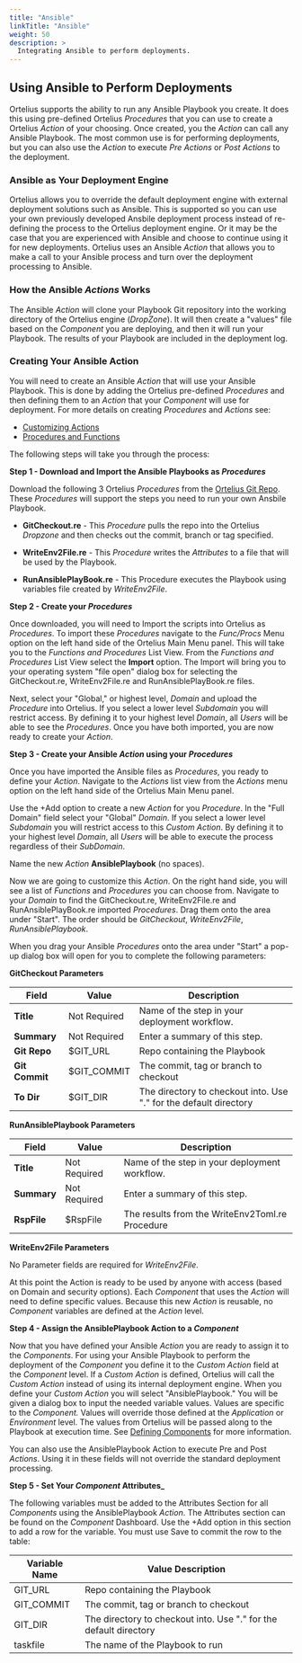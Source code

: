 ```yaml
---
title: "Ansible"
linkTitle: "Ansible"
weight: 50
description: >
  Integrating Ansible to perform deployments.
---
```


## Using Ansible to Perform Deployments

Ortelius supports the ability to run any Ansible Playbook you create.  It does this using pre-defined Ortelius _Procedures_ that you can use to create a Ortelius _Action_ of your choosing.  Once created, you the _Action_ can call any Ansible Playbook. The most common use is for performing deployments, but you can also use the _Action_ to execute _Pre Actions_ or _Post Actions_ to the deployment.

### Ansible as Your Deployment Engine

Ortelius allows you to override the default deployment engine with external deployment solutions such as Ansible. This is supported so you can use your own previously developed Ansbile deployment process instead of re-defining the process to the Ortelius deployment engine.  Or it may be the case that you are experienced with Ansible and choose to continue using it for new deployments. Ortelius uses an Ansible _Action_ that allows you to make a call to your Ansible process and turn over the deployment processing to Ansible.

### How the Ansible _Actions_ Works

The Ansible _Action_ will clone your Playbook Git repository into the working directory of the Ortelius engine (_DropZone_). It will then create a "values" file based on the _Component_ you are deploying, and then it will run your Playbook. The results of your Playbook are included in the deployment log.

### Creating Your Ansible Action

You will need to create an Ansible _Action_ that will use your Ansible Playbook. This is done by adding the Ortelius pre-defined _Procedures_ and then defining them to an _Action_ that your _Component_ will use for deployment.  For more details on creating _Procedures_ and _Actions_ see:

- [Customizing Actions](/userguide/first-steps/2-define-your-actions/)
- [Procedures and Functions](/userguide/customizations/2-define-your-functions-and-procedures/)

The following steps will take you through the process:

**Step 1 - Download and Import the Ansible Playbooks as _Procedures_**

Download the following 3 Ortelius _Procedures_ from the [Ortelius Git Repo](https://github.com/ortelius/ortelius/blob/master/procedures/). These _Procedures_ will support the steps you need to run your own Ansbile Playbook.

- **GitCheckout.re** - This _Procedure_ pulls the repo into the Ortelius _Dropzone_ and then checks out the commit, branch or tag specified.

- **WriteEnv2File.re** - This _Procedure_ writes the _Attributes_ to a file that will be used by the Playbook.

- **RunAnsiblePlayBook.re** - This Procedure executes the Playbook using variables file created by _WriteEnv2File_.

**Step 2 - Create your _Procedures_**

Once downloaded, you will need to Import the scripts into Ortelius as _Procedures_. To import these _Procedures_ navigate to the _Func/Procs_ Menu option on the left hand side of the Ortelius Main Menu panel. This will take you to the _Functions and Procedures_ List View. From the _Functions and Procedures_ List View select the **Import** option. The Import will bring you to your operating system "file open" dialog box for selecting the GitCheckout.re, WriteEnv2File.re and RunAnsiblePlayBook.re files.

Next, select your "Global," or highest level, _Domain_ and upload the _Procedure_ into Ortelius. If you select a lower level _Subdomain_ you will restrict access.  By defining it to your highest level _Domain_, all _Users_ will be able to see the _Procedures_. Once you have both imported, you are now ready to create your _Action_.

**Step 3 - Create your Ansible _Action_ using your _Procedures_**

Once you have imported the Ansible files as _Procedures_, you ready to define your _Action_. Navigate to the _Actions_ list view from the _Actions_ menu option on the left hand side of the Ortelius Main Menu panel.

Use the +Add option to create a new _Action_ for you _Procedure_. In the "Full Domain" field select your "Global" _Domain_. If you select a lower level _Subdomain_ you will restrict access to this _Custom Action_.  By defining it to your highest level _Domain_, all _Users_ will be able to execute the process regardless of their _SubDomain_.

Name the new _Action_ **AnsiblePlaybook** (no spaces).

Now we are going to customize this _Action_. On the right hand side, you will see a list of _Functions_ and _Procedures_ you can choose from.  Navigate to your _Domain_ to find the GitCheckout.re, WriteEnv2File.re and RunAnsiblePlayBook.re imported _Procedures_.  Drag them onto the area under "Start". The order should be _GitCheckout_, _WriteEnv2File_, _RunAnsiblePlaybook_.

When you drag your Ansible _Procedures_ onto the area under "Start" a pop-up dialog box will open for you to complete the following parameters:

**GitCheckout Parameters**

| **Field** | Value | Description |
| --- | --- | --- |
| **Title** | Not Required | Name of the step in your deployment workflow.  |
| **Summary** | Not Required | Enter a summary of this step. | |
| **Git Repo** | $GIT_URL| Repo containing the Playbook |
| **Git Commit** | $GIT_COMMIT | The commit, tag or branch to checkout |
| **To Dir** | $GIT_DIR | The directory to checkout into.  Use "." for the default directory |

**RunAnsiblePlaybook Parameters**

| **Field** | Value | Description |
| --- | --- | --- |
| **Title** | Not Required | Name of the step in your deployment workflow.  |
| **Summary** | Not Required | Enter a summary of this step. | |
| **RspFile** | $RspFile | The results from the WriteEnv2Toml.re Procedure |

**WriteEnv2File Parameters**

No Parameter fields are required for _WriteEnv2File_.

At this point the Action is ready to be used by anyone with access (based on Domain and security options). Each _Component_ that uses the _Action_ will need to define specific values. Because this new _Action_ is reusable, no _Component_ variables are defined at the _Action_ level.

**Step 4 - Assign the AnsiblePlaybook Action to a _Component_**

Now that you have defined your Ansible _Action_ you are ready to assign it to the _Components_. For using your Ansible Playbook to perform the deployment of the _Component_ you define it to the _Custom Action_ field at the _Component_ level.  If a _Custom Action_ is defined, Ortelius will call the _Custom Action_ instead of using its internal deployment engine. When you define your _Custom Action_ you will select "AnsiblePlaybook." You will be given a dialog box to input the needed variable values. Values are specific to the _Component._ Values will override those defined at the _Application_ or _Environment_ level. The values from Ortelius will be passed along to the Playbook at execution time. See [Defining Components](/userguide/publishing-components/2-define-components/) for more information.

You can also use the AnsiblePlaybook Action to execute Pre and Post _Actions_. Using it in these fields will not override the standard deployment processing.

**Step 5 - Set Your _Component_ Attributes_**

The following variables must be added to the Attributes Section for all  _Components_ using the AnsiblePlaybook _Action_.  The Attributes section can be found on the _Component_ Dashboard.  Use the +Add option in this section to add a row for the variable. You must use Save to commit the row to the table:

| Variable Name | Value Description |
|--- | --- |
| GIT_URL| Repo containing the Playbook |
| GIT_COMMIT | The commit, tag or branch to checkout |
| GIT_DIR | The directory to checkout into.  Use "." for the default directory |
| taskfile | The name of the Playbook to run |
